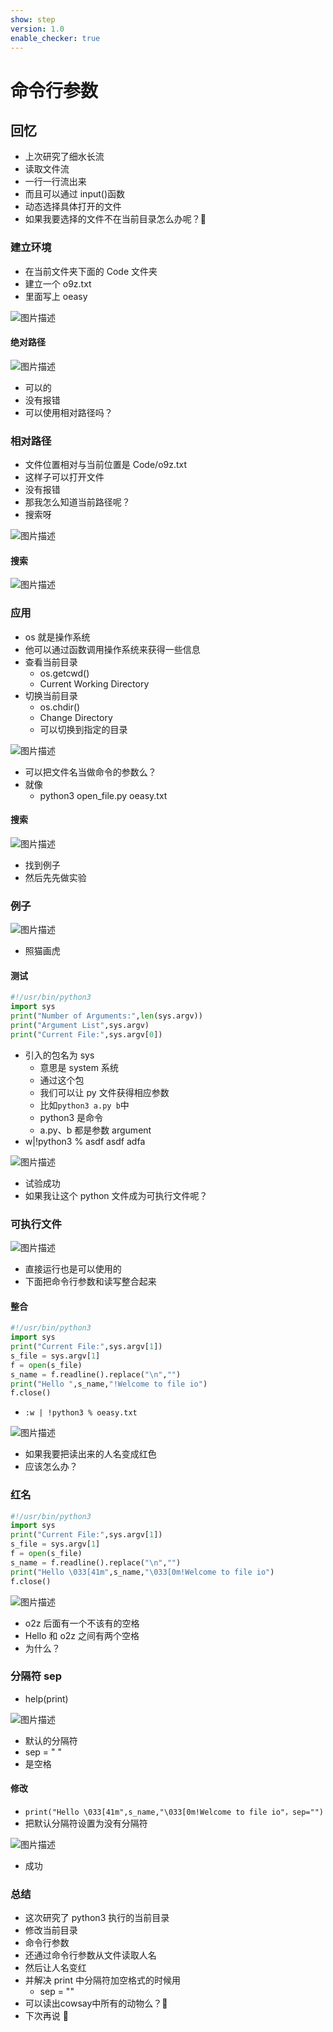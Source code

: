 ```yaml
---
show: step
version: 1.0
enable_checker: true
---
```


# 命令行参数

## 回忆

- 上次研究了细水长流
- 读取文件流
- 一行一行流出来
- 而且可以通过 input()函数
- 动态选择具体打开的文件
- 如果我要选择的文件不在当前目录怎么办呢？🤔

### 建立环境

- 在当前文件夹下面的 Code 文件夹
- 建立一个 o9z.txt
- 里面写上 oeasy

![图片描述](https://doc.shiyanlou.com/courses/uid1190679-20210823-1629688682801)

#### 绝对路径

![图片描述](https://doc.shiyanlou.com/courses/uid1190679-20210823-1629689124350)

- 可以的
- 没有报错
- 可以使用相对路径吗？

### 相对路径

- 文件位置相对与当前位置是 Code/o9z.txt
- 这样子可以打开文件
- 没有报错
- 那我怎么知道当前路径呢？
- 搜索呀

![图片描述](https://doc.shiyanlou.com/courses/uid1190679-20210823-1629688927597)

#### 搜索

![图片描述](https://doc.shiyanlou.com/courses/uid1190679-20210823-1629689229006)

### 应用

- os 就是操作系统
- 他可以通过函数调用操作系统来获得一些信息
- 查看当前目录
  - os.getcwd()
  - Current Working Directory
- 切换当前目录
  - os.chdir()
  - Change Directory
  - 可以切换到指定的目录

![图片描述](https://doc.shiyanlou.com/courses/uid1190679-20210823-1629689413012)

- 可以把文件名当做命令的参数么？
- 就像
  - python3 open_file.py oeasy.txt

#### 搜索

![图片描述](https://doc.shiyanlou.com/courses/uid1190679-20210823-1629689700441)

- 找到例子
- 然后先先做实验

### 例子

![图片描述](https://doc.shiyanlou.com/courses/uid1190679-20210823-1629689742641)

- 照猫画虎

#### 测试

```python
#!/usr/bin/python3
import sys
print("Number of Arguments:",len(sys.argv))
print("Argument List",sys.argv)
print("Current File:",sys.argv[0])

```

- 引入的包名为 sys
  - 意思是 system 系统
  - 通过这个包
  - 我们可以让 py 文件获得相应参数
  - 比如`python3 a.py b`中
  - python3 是命令
  - a.py、b 都是参数 argument
- w|!python3 % asdf asdf adfa

![图片描述](https://doc.shiyanlou.com/courses/uid1190679-20210823-1629690029103)

- 试验成功
- 如果我让这个 python 文件成为可执行文件呢？

### 可执行文件

![图片描述](https://doc.shiyanlou.com/courses/uid1190679-20210823-1629690135002)

- 直接运行也是可以使用的
- 下面把命令行参数和读写整合起来

#### 整合

```python
#!/usr/bin/python3
import sys
print("Current File:",sys.argv[1])
s_file = sys.argv[1]
f = open(s_file)
s_name = f.readline().replace("\n","")
print("Hello ",s_name,"!Welcome to file io")
f.close()
```

- `:w | !python3 % oeasy.txt`

![图片描述](https://doc.shiyanlou.com/courses/uid1190679-20210823-1629690458817)

- 如果我要把读出来的人名变成红色
- 应该怎么办？

### 红名

```python
#!/usr/bin/python3
import sys
print("Current File:",sys.argv[1])
s_file = sys.argv[1]
f = open(s_file)
s_name = f.readline().replace("\n","")
print("Hello \033[41m",s_name,"\033[0m!Welcome to file io")
f.close()
```

![图片描述](https://doc.shiyanlou.com/courses/uid1190679-20210823-1629690772352)

- o2z 后面有一个不该有的空格
- Hello 和 o2z 之间有两个空格
- 为什么？

### 分隔符 sep

- help(print)

![图片描述](https://doc.shiyanlou.com/courses/uid1190679-20210823-1629691377927)

- 默认的分隔符
- sep = " "
- 是空格

#### 修改

- `print("Hello \033[41m",s_name,"\033[0m!Welcome to file io"，sep="")`
- 把默认分隔符设置为没有分隔符

![图片描述](https://doc.shiyanlou.com/courses/uid1190679-20210823-1629691503965)

- 成功

### 总结

- 这次研究了 python3 执行的当前目录
- 修改当前目录
- 命令行参数
- 还通过命令行参数从文件读取人名
- 然后让人名变红
- 并解决 print 中分隔符加空格式的时候用
  - sep = ""
- 可以读出cowsay中所有的动物么？🤔
- 下次再说 👋
